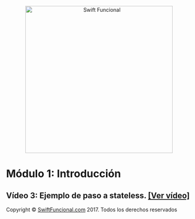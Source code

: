 <p align="center">
<a href="http://swiftfuncional.com"><img src="http://www.swiftfuncional.com/wp-content/uploads/2016/10/Swift-x-04.png" alt="Swift Funcional" width="400"/></a>
</p>

# Módulo 1: Introducción
## Vídeo 3: Ejemplo de paso a stateless. [[Ver vídeo]](http://swiftfuncional.thinkific.com/courses/take/programacion-funcional-swift/lessons/1104137-ejemplo-de-paso-a-stateless)

Copyright © [SwiftFuncional.com](http://swiftfuncional.com) 2017. Todos los derechos reservados
